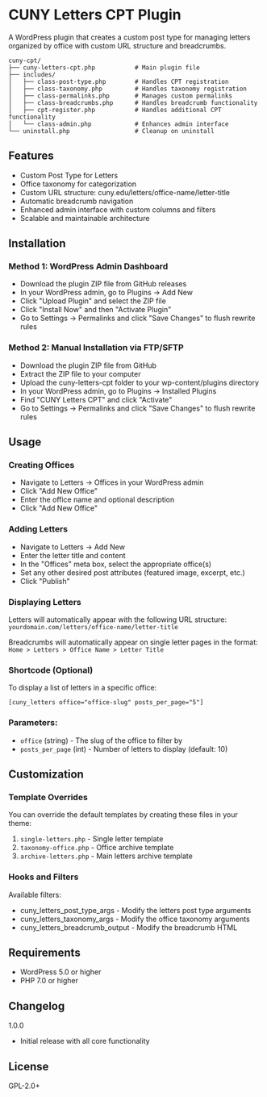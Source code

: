 # CUNY Letters CPT Plugin
A WordPress plugin that creates a custom post type for managing letters organized by office with custom URL structure and breadcrumbs.

```
cuny-cpt/
├── cuny-letters-cpt.php           # Main plugin file
├── includes/
│   ├── class-post-type.php        # Handles CPT registration
│   ├── class-taxonomy.php         # Handles taxonomy registration
│   ├── class-permalinks.php       # Manages custom permalinks
│   ├── class-breadcrumbs.php      # Handles breadcrumb functionality
│   ├── cpt-register.php           # Handles additional CPT functionality
│   └── class-admin.php            # Enhances admin interface
└── uninstall.php                  # Cleanup on uninstall
```

## Features

- Custom Post Type for Letters
- Office taxonomy for categorization
- Custom URL structure: cuny.edu/letters/office-name/letter-title
- Automatic breadcrumb navigation
- Enhanced admin interface with custom columns and filters
- Scalable and maintainable architecture

## Installation

### Method 1: WordPress Admin Dashboard

- Download the plugin ZIP file from GitHub releases
- In your WordPress admin, go to Plugins → Add New
- Click "Upload Plugin" and select the ZIP file
- Click "Install Now" and then "Activate Plugin"
- Go to Settings → Permalinks and click "Save Changes" to flush rewrite rules

### Method 2: Manual Installation via FTP/SFTP

- Download the plugin ZIP file from GitHub
- Extract the ZIP file to your computer
- Upload the cuny-letters-cpt folder to your wp-content/plugins directory
- In your WordPress admin, go to Plugins → Installed Plugins
- Find "CUNY Letters CPT" and click "Activate"
- Go to Settings → Permalinks and click "Save Changes" to flush rewrite rules

## Usage

### Creating Offices

- Navigate to Letters → Offices in your WordPress admin
- Click "Add New Office"
- Enter the office name and optional description
- Click "Add New Office"

### Adding Letters

- Navigate to Letters → Add New
- Enter the letter title and content
- In the "Offices" meta box, select the appropriate office(s)
- Set any other desired post attributes (featured image, excerpt, etc.)
- Click "Publish"

### Displaying Letters

Letters will automatically appear with the following URL structure:
`yourdomain.com/letters/office-name/letter-title`

Breadcrumbs will automatically appear on single letter pages in the format:
`Home > Letters > Office Name > Letter Title`

### Shortcode (Optional)

To display a list of letters in a specific office:
```
[cuny_letters office="office-slug" posts_per_page="5"]
```

### Parameters:

- `office` (string) - The slug of the office to filter by
- `posts_per_page` (int) - Number of letters to display (default: 10)

## Customization

### Template Overrides

You can override the default templates by creating these files in your theme:

1. `single-letters.php` - Single letter template
2. `taxonomy-office.php` - Office archive template
3. `archive-letters.php` - Main letters archive template

### Hooks and Filters

Available filters:

- cuny_letters_post_type_args - Modify the letters post type arguments
- cuny_letters_taxonomy_args - Modify the office taxonomy arguments
- cuny_letters_breadcrumb_output - Modify the breadcrumb HTML

## Requirements

- WordPress 5.0 or higher
- PHP 7.0 or higher

## Changelog

1.0.0

- Initial release with all core functionality

## License

GPL-2.0+
